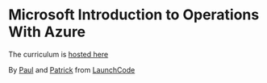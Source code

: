 # Microsoft Introduction to Operations With Azure

The curriculum is [hosted here](https://education.launchcode.org/azure/index-full.html)

By [Paul](https://github.com/pdmxdd) and [Patrick](https://github.com/the-vampiire) from [LaunchCode](https://launchcode.org)
